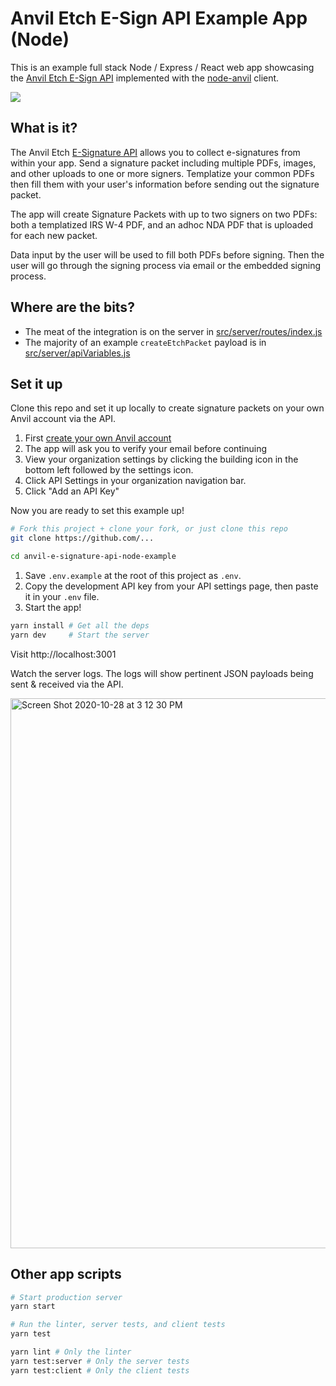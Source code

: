 # Anvil Etch E-Sign API Example App (Node)

This is an example full stack Node / Express / React web app showcasing the [Anvil Etch E-Sign API](https://www.useanvil.com/docs/api/e-signatures) implemented with the [node-anvil](https://www.npmjs.com/package/@anvilco/anvil) client.

<img src="https://user-images.githubusercontent.com/69169/97480978-63891a00-1911-11eb-80ee-395e82d893a4.png">

## What is it?

The Anvil Etch [E-Signature API](https://www.useanvil.com/docs/api/e-signatures) allows you to collect e-signatures from within your app. Send a signature packet including multiple PDFs, images, and other uploads to one or more signers. Templatize your common PDFs then fill them with your user's information before sending out the signature packet.

The app will create Signature Packets with up to two signers on two PDFs: both a templatized IRS W-4 PDF, and an adhoc NDA PDF that is uploaded for each new packet.

Data input by the user will be used to fill both PDFs before signing. Then the user will go through the signing process via email or the embedded signing process.

## Where are the bits?

* The meat of the integration is on the server in [src/server/routes/index.js](https://github.com/anvilco/anvil-e-signature-api-node-example/blob/master/src/server/routes/index.js)
* The majority of an example `createEtchPacket` payload is in [src/server/apiVariables.js](https://github.com/anvilco/anvil-e-signature-api-node-example/blob/master/src/server/apiVariables.js)

## Set it up

Clone this repo and set it up locally to create signature packets on your own Anvil account via the API.

1. First [create your own Anvil account](https://app.useanvil.com/signup/etch-api)
2. The app will ask you to verify your email before continuing
3. View your organization settings by clicking the building icon in the bottom left followed by the settings icon.
4. Click API Settings in your organization navigation bar.
5. Click "Add an API Key"

Now you are ready to set this example up!

```bash
# Fork this project + clone your fork, or just clone this repo
git clone https://github.com/...

cd anvil-e-signature-api-node-example
```

1. Save `.env.example` at the root of this project as `.env`.
2. Copy the development API key from your API settings page, then paste it in your `.env` file.
3. Start the app!

```sh
yarn install # Get all the deps
yarn dev     # Start the server
```

Visit http://localhost:3001

Watch the server logs. The logs will show pertinent JSON payloads being sent & received via the API.

<img width="880" alt="Screen Shot 2020-10-28 at 3 12 30 PM" src="https://user-images.githubusercontent.com/69169/97502485-70693600-1930-11eb-82cc-3bfe8e80ab62.png">

## Other app scripts

```bash
# Start production server
yarn start

# Run the linter, server tests, and client tests
yarn test

yarn lint # Only the linter
yarn test:server # Only the server tests
yarn test:client # Only the client tests
```
